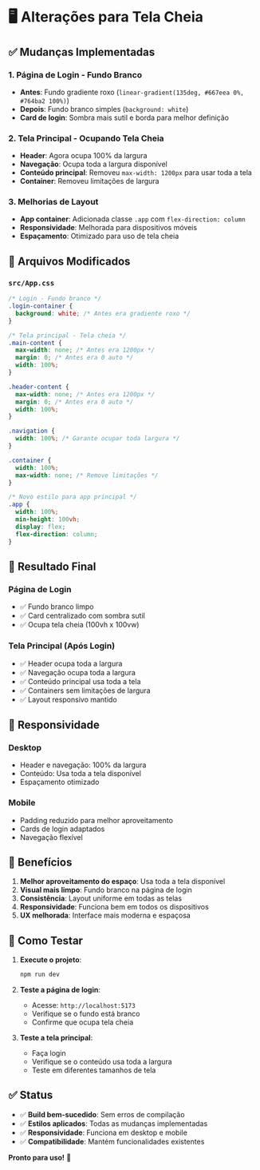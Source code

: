 # 🖥️ Alterações para Tela Cheia

## ✅ Mudanças Implementadas

### 1. **Página de Login - Fundo Branco**
- **Antes**: Fundo gradiente roxo (`linear-gradient(135deg, #667eea 0%, #764ba2 100%)`)
- **Depois**: Fundo branco simples (`background: white`)
- **Card de login**: Sombra mais sutil e borda para melhor definição

### 2. **Tela Principal - Ocupando Tela Cheia**
- **Header**: Agora ocupa 100% da largura
- **Navegação**: Ocupa toda a largura disponível
- **Conteúdo principal**: Removeu `max-width: 1200px` para usar toda a tela
- **Container**: Removeu limitações de largura

### 3. **Melhorias de Layout**
- **App container**: Adicionada classe `.app` com `flex-direction: column`
- **Responsividade**: Melhorada para dispositivos móveis
- **Espaçamento**: Otimizado para uso de tela cheia

## 📁 Arquivos Modificados

### `src/App.css`
```css
/* Login - Fundo branco */
.login-container {
  background: white; /* Antes era gradiente roxo */
}

/* Tela principal - Tela cheia */
.main-content {
  max-width: none; /* Antes era 1200px */
  margin: 0; /* Antes era 0 auto */
  width: 100%;
}

.header-content {
  max-width: none; /* Antes era 1200px */
  margin: 0; /* Antes era 0 auto */
  width: 100%;
}

.navigation {
  width: 100%; /* Garante ocupar toda largura */
}

.container {
  width: 100%;
  max-width: none; /* Remove limitações */
}

/* Novo estilo para app principal */
.app {
  width: 100%;
  min-height: 100vh;
  display: flex;
  flex-direction: column;
}
```

## 🎯 Resultado Final

### **Página de Login**
- ✅ Fundo branco limpo
- ✅ Card centralizado com sombra sutil
- ✅ Ocupa tela cheia (100vh x 100vw)

### **Tela Principal (Após Login)**
- ✅ Header ocupa toda a largura
- ✅ Navegação ocupa toda a largura
- ✅ Conteúdo principal usa toda a tela
- ✅ Containers sem limitações de largura
- ✅ Layout responsivo mantido

## 📱 Responsividade

### **Desktop**
- Header e navegação: 100% da largura
- Conteúdo: Usa toda a tela disponível
- Espaçamento otimizado

### **Mobile**
- Padding reduzido para melhor aproveitamento
- Cards de login adaptados
- Navegação flexível

## 🔧 Benefícios

1. **Melhor aproveitamento do espaço**: Usa toda a tela disponível
2. **Visual mais limpo**: Fundo branco na página de login
3. **Consistência**: Layout uniforme em todas as telas
4. **Responsividade**: Funciona bem em todos os dispositivos
5. **UX melhorada**: Interface mais moderna e espaçosa

## 🚀 Como Testar

1. **Execute o projeto**:
   ```bash
   npm run dev
   ```

2. **Teste a página de login**:
   - Acesse: `http://localhost:5173`
   - Verifique se o fundo está branco
   - Confirme que ocupa tela cheia

3. **Teste a tela principal**:
   - Faça login
   - Verifique se o conteúdo usa toda a largura
   - Teste em diferentes tamanhos de tela

## ✅ Status

- ✅ **Build bem-sucedido**: Sem erros de compilação
- ✅ **Estilos aplicados**: Todas as mudanças implementadas
- ✅ **Responsividade**: Funciona em desktop e mobile
- ✅ **Compatibilidade**: Mantém funcionalidades existentes

**Pronto para uso!** 🎉 